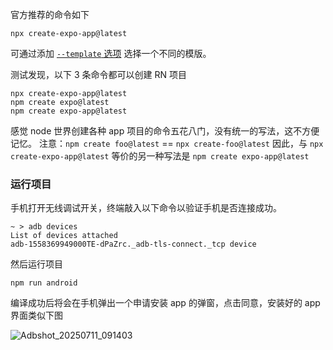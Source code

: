 官方推荐的命令如下

```shell
npx create-expo-app@latest
```

可通过添加 [`--template` 选项](https://docs.expo.dev/more/create-expo#--template) 选择一个不同的模版。

测试发现，以下 3 条命令都可以创建 RN 项目

```shell
npx create-expo-app@latest
npm create expo@latest
npm create expo-app@latest
```

感觉 node 世界创建各种 app 项目的命令五花八门，没有统一的写法，这不方便记忆。
注意：`npm create foo@latest` == `npx create-foo@latest`
因此，与 `npx create-expo-app@latest` 等价的另一种写法是 `npm create expo-app@latest`

### 运行项目

手机打开无线调试开关，终端敲入以下命令以验证手机是否连接成功。

```shell
~ > adb devices
List of devices attached
adb-1558369949000TE-dPaZrc._adb-tls-connect._tcp device
```

然后运行项目

```shell
npm run android
```

编译成功后将会在手机弹出一个申请安装 app 的弹窗，点击同意，安装好的 app 界面类似下图

![Adbshot_20250711_091403](https://lib.zhaiduting.work.gd/uPic/Adbshot_20250711_091403.png)

